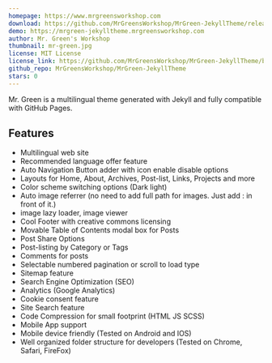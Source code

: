 ```yaml
---
homepage: https://www.mrgreensworkshop.com
download: https://github.com/MrGreensWorkshop/MrGreen-JekyllTheme/releases/latest
demo: https://mrgreen-jekylltheme.mrgreensworkshop.com
author: Mr. Green's Workshop
thumbnail: mr-green.jpg
license: MIT License
license_link: https://github.com/MrGreensWorkshop/MrGreen-JekyllTheme/blob/main/LICENSE
github_repo: MrGreensWorkshop/MrGreen-JekyllTheme
stars: 0
---
```


Mr. Green is a multilingual theme generated with Jekyll and fully compatible with GitHub Pages. 

## Features

- Multilingual web site
- Recommended language offer feature
- Auto Navigation Button adder with icon enable disable options
- Layouts for Home, About, Archives, Post-list, Links, Projects and more
- Color scheme switching options (Dark light)
- Auto image referrer (no need to add full path for images. Just add : in front of it.)
- image lazy loader, image viewer
- Cool Footer with creative commons licensing
- Movable Table of Contents modal box for Posts
- Post Share Options
- Post-listing by Category or Tags
- Comments for posts
- Selectable numbered pagination or scroll to load type
- Sitemap feature
- Search Engine Optimization (SEO)
- Analytics (Google Analytics)
- Cookie consent feature
- Site Search feature
- Code Compression for small footprint (HTML JS SCSS)
- Mobile App support
- Mobile device friendly (Tested on Android and IOS)
- Well organized folder structure for developers (Tested on Chrome, Safari, FireFox)
